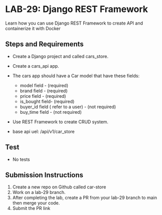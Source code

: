 # LAB-29: Django REST Framework
Learn how you can use Django REST Framework to create API and containerize it with Docker
## Steps and Requirements
*  Create a Django project and called cars_store.
*  Create a cars_api app.
* The cars app should have a  Car model that have these fields:
   - model field - (required)
   - brand field - (required)
   - price field - (required)
   - is_bought field- (required)
   - buyer_id field ( refer to a user) - (not required)
   - buy_time field - (not required)
   
* Use REST Framework to create CRUD system.
* base api uel: /api/v1/car_store

## Test
- No tests
## Submission Instructions
1. Create a new repo on Github called car-store
2. Work on a lab-29 branch.
3. After completing the lab, create a PR from your lab-29 branch to main then merge your code.
4. Submit the PR link